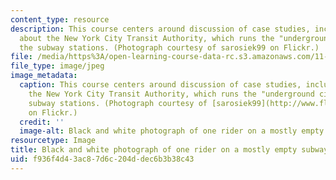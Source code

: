 ```yaml
---
content_type: resource
description: This course centers around discussion of case studies, including one
  about the New York City Transit Authority, which runs the "underground city" of
  the subway stations. (Photograph courtesy of sarosiek99 on Flickr.)
file: /media/https%3A/open-learning-course-data-rc.s3.amazonaws.com/11-958-getting-things-implemented-strategy-people-performance-and-leadership-january-iap-2009/f936f4d43ac87d6c204ddec6b3b38c43_11-958iap09.jpg
file_type: image/jpeg
image_metadata:
  caption: This course centers around discussion of case studies, including one about
    the New York City Transit Authority, which runs the "underground city" of the
    subway stations. (Photograph courtesy of [sarosiek99](http://www.flickr.com/photos/sarophoto/285620262/)
    on Flickr.)
  credit: ''
  image-alt: Black and white photograph of one rider on a mostly empty subway.
resourcetype: Image
title: Black and white photograph of one rider on a mostly empty subway
uid: f936f4d4-3ac8-7d6c-204d-dec6b3b38c43
---
```

